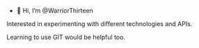 - 👋 Hi, I’m @WarriorThirteen

Interested in experimenting with different technologies and APIs.

Learning to use GIT would be helpful too.
